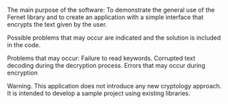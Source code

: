 The main purpose of the software:
		To demonstrate the general use of the Fernet library and to create an application with a simple interface that encrypts the text given by the user.
  

 Possible problems that may occur are indicated and the solution is included in the code.

 Problems that may occur:
 		Failure to read keywords.
	 	Corrupted text decoding during the decryption process.
	 	Errors that may occur during encryption

Warning. This application does not introduce any new cryptology approach. It is intended to develop a sample project using existing libraries.


